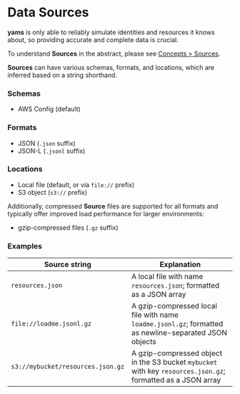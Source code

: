 # Data Sources

**yams** is only able to reliably simulate identities and resources it knows about, so providing
accurate and complete data is crucial.

To understand **Sources** in the abstract, please see [Concepts > Sources](./concepts.md).

**Sources** can have various schemas, formats, and locations, which are inferred based on a string
shorthand.

### **Schemas**

* AWS Config (default)

### **Formats**

* JSON (`.json` suffix)
* JSON-L (`.jsonl` suffix)

### **Locations**

* Local file (default, or via `file://` prefix)
* S3 object (`s3://` prefix)

Additionally, compressed **Source** files are supported for all formats and typically offer improved
load performance for larger environments:

* gzip-compressed files (`.gz` suffix)

### Examples

| Source string            | Explanation |
| ------------------------ | ----------- |
| `resources.json`         | A local file with name `resources.json`; formatted as a JSON array
| `file://loadme.jsonl.gz` | A gzip-compressed local file with name `loadme.jsonl.gz`; formatted as newline-separated JSON objects
| `s3://mybucket/resources.json.gz` | A gzip-compressed object in the S3 bucket `mybucket` with key `resources.json.gz`; formatted as a JSON array
